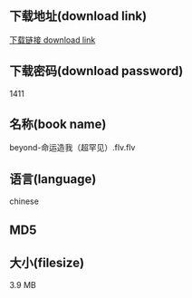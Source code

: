 ## 下载地址(download link)
[下载链接 download link](https://tutu365.netlify.app/?s=beyond-%E5%91%BD%E8%BF%90%E9%80%A0%E6%88%91%EF%BC%88%E8%B6%85%E7%BD%95%E8%A7%81%EF%BC%89.flv)

## 下载密码(download password)
1411

## 名称(book name)
beyond-命运造我（超罕见）.flv.flv

## 语言(language)
chinese

## MD5


## 大小(filesize)
3.9 MB
